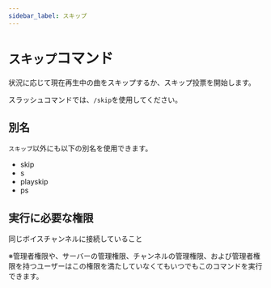 ```yaml
---
sidebar_label: スキップ
---
```

# `スキップ`コマンド
状況に応じて現在再生中の曲をスキップするか、スキップ投票を開始します。

スラッシュコマンドでは、`/skip`を使用してください。

## 別名
`スキップ`以外にも以下の別名を使用できます。

- skip
- s
- playskip
- ps




## 実行に必要な権限
同じボイスチャンネルに接続していること

※管理者権限や、サーバーの管理権限、チャンネルの管理権限、および管理者権限を持つユーザーはこの権限を満たしていなくてもいつでもこのコマンドを実行できます。

